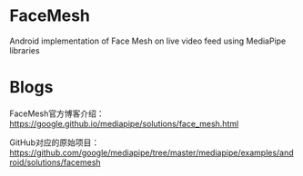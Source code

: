 # FaceMesh
Android implementation of Face Mesh on live video feed using MediaPipe libraries

# Blogs
FaceMesh官方博客介绍：https://google.github.io/mediapipe/solutions/face_mesh.html

GitHub对应的原始项目：https://github.com/google/mediapipe/tree/master/mediapipe/examples/android/solutions/facemesh